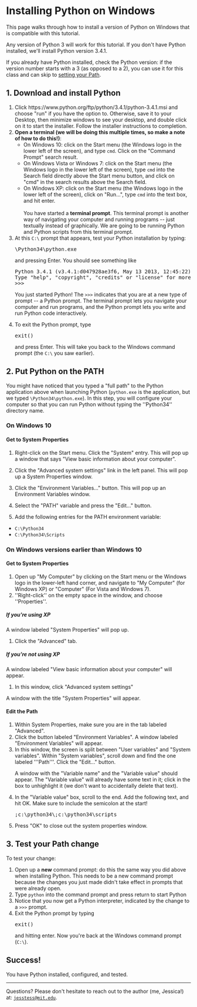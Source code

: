 # Installing Python on Windows

This page walks through how to install a version of Python on Windows that is compatible with this tutorial.

Any version of Python 3 will work for this tutorial. If you don't have Python installed, we'll install Python version 3.4.1.

If you already have Python installed, check the Python version: if the version number starts with a 3 (as opposed to a 2), you can use it for this class and can skip to [setting your Path](#put-python-on-the-path).

## 1. Download and install Python

<ol>
<li>Click https://www.python.org/ftp/python/3.4.1/python-3.4.1.msi and choose "run" if you have the option to. Otherwise, save it to your Desktop, then minimize windows to see your desktop, and double click on it to start the installer. Follow the installer instructions to completion.</li>
<li><b>Open a terminal (we will be doing this multiple times, so make a note of how to do this!)</b>:
<ul>
<li>On Windows 10: click on the Start menu (the Windows logo in the lower left of the screen), and type <code>cmd</code>. Click on the "Command Prompt" search result.
<li>On Windows Vista or Windows 7: click on the Start menu (the Windows logo in the lower left of the screen), type <code>cmd</code> into the Search field directly above the Start menu button, and click on "cmd" in the search results above the Search field.</li>
<li>On Windows XP: click on the Start menu (the Windows logo in the lower left of the screen), click on "Run...", type <code>cmd</code> into the text box, and hit enter.</li>
<br />
You have started a <b>terminal prompt</b>. This terminal prompt is another way of navigating your computer and running programs -- just textually instead of graphically. We are going to be running Python and Python scripts from this terminal prompt.
</ul>
<li>At this <code>C:\</code> prompt that appears, test your Python installation by typing:

<pre>
\Python34\python.exe
</pre>

and pressing Enter. You should see something like
<pre>
Python 3.4.1 (v3.4.1:d047928ae3f6, May 13 2013, 12:45:22) on win32
Type "help", "copyright", "credits" or "license" for more information.
>>>
</pre>

You just started Python! The <code>>>></code> indicates that you are at a new type of prompt -- a Python prompt. The terminal prompt lets you navigate your computer and run programs, and the Python prompt lets you write and run Python code interactively.

</li>
<li>To exit the Python prompt, type

<pre>
exit()
</pre>

and press Enter. This will take you back to the Windows command prompt (the <code>C:\\</code> you saw earlier).</li>
</ol>

## 2. Put Python on the PATH

You might have noticed that you typed a "full path" to the Python application above when launching Python (<code>python.exe</code> is the application, but we typed <code>\Python34\python.exe</code>). In this step, you will configure your computer so that you can run Python without typing the ''Python34'' directory name.

### On Windows 10

#### Get to System Properties

1. Right-click on the Start menu. Click the "System" entry. This will pop up a
window that says "View basic information about your computer".

2. Click the "Advanced system settings" link in the left panel. This will pop up
a System Properties window.

3. Click the "Environment Variables..." button. This will pop up an Environment
Variables window.

4. Select the "PATH" variable and press the "Edit..." button.

5. Add the following entries for the PATH environment variable:

* <code>C:\Python34</code>
* <code>C:\Python34\Scripts</code>

### On Windows versions earlier than Windows 10

#### Get to System Properties

1. Open up "My Computer"  by clicking on the Start menu or the Windows logo in the lower-left hand corner, and navigate to "My Computer" (for Windows XP) or "Computer" (For Vista and Windows 7).
2. ''Right-click'' on the empty space in the window, and choose ''Properties''.

##### If you're using XP

A window labeled "System Properties" will pop up.

1. Click the "Advanced" tab.

##### If you're not using XP

A window labeled "View basic information about your computer" will appear.

1. In this window, click "Advanced system settings"

A window with the title "System Properties" will appear.

#### Edit the Path

<ol>
<li>Within System Properties, make sure you are in the tab labeled "Advanced".</li>
<li>Click the button labeled "Environment Variables". A window labeled "Environment Variables" will appear.
<li>In this window, the screen is split between "User variables" and "System variables". Within "System variables", scroll down and find the one labeled '''Path'''. Click the "Edit..." button.

A window with the "Variable name" and the "Variable value" should appear. The "Variable value" will already have some text in it; click in the box to unhighlight it (we don't want to accidentally delete that text).</li>
<li>In the "Variable value" box, scroll to the end. Add the following text, and hit OK. Make sure to include the semicolon at the start! <pre>;c:\python34\;c:\python34\scripts</pre></li>
<li>Press "OK" to close out the system properties window.</li>
</ol>

## 3. Test your Path change

To test your change:

<ol>
<li>Open up a <b>new</b> command prompt: do this the same way you did above when installing Python. This needs to be a new command prompt because the changes you just made didn't take effect in prompts that were already open.</li>
<li>Type <code>python</code> into the command prompt and press return to start Python</li>
<li>Notice that you now get a Python interpreter, indicated by the change to a <code>>>></code> prompt.</li>
<li>Exit the Python prompt by typing <pre>exit()</pre> and hitting enter. Now you're back at the Windows command prompt (<code>C:\</code>).</li></ol></li>
</ol>

## Success!

You have Python installed, configured, and tested.

---

Questions? Please don't hesitate to reach out to the author (me, Jessica!) at:
<code>jesstess@mit.edu</code>.
